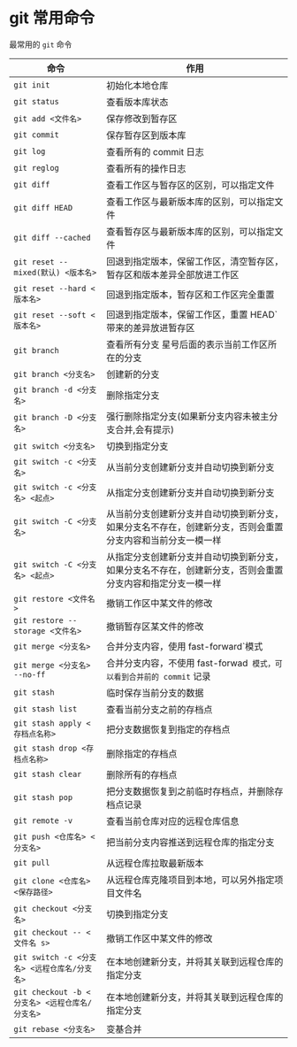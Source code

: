 <!-- Date: 2016-07-09 02:20 -->

# git 常用命令

最常用的 `git` 命令

| 命令                                           | 作用                                                                                                       |
| ---------------------------------------------- | ---------------------------------------------------------------------------------------------------------- |
| `git init`                                     | 初始化本地仓库                                                                                             |
| `git status`                                   | 查看版本库状态                                                                                             |
| `git add <文件名>`                             | 保存修改到暂存区                                                                                           |
| `git commit`                                   | 保存暂存区到版本库                                                                                         |
| `git log`                                      | 查看所有的 commit 日志                                                                                     |
| `git reglog`                                   | 查看所有的操作日志                                                                                         |
| `git diff`                                     | 查看工作区与暂存区的区别，可以指定文件                                                                     |
| `git diff HEAD`                                | 查看工作区与最新版本库的区别，可以指定文件                                                                 |
| `git diff --cached`                            | 查看暂存区与最新版本库的区别，可以指定文件                                                                 |
| `git reset --mixed(默认) <版本名>`             | 回退到指定版本，保留工作区，清空暂存区，暂存区和版本差异全部放进工作区                                     |
| `git reset --hard <版本名>`                    | 回退到指定版本，暂存区和工作区完全重置                                                                     |
| `git reset --soft <版本名>`                    | 回退到指定版本，保留工作区，重置 HEAD`带来的差异放进暂存区                                                 |
| `git branch`                                   | 查看所有分支 星号后面的表示当前工作区所在的分支                                                            |
| `git branch <分支名>`                          | 创建新的分支                                                                                               |
| `git branch -d <分支名>`                       | 删除指定分支                                                                                               |
| `git branch -D <分支名>`                       | 强行删除指定分支(如果新分支内容未被主分支合并,会有提示)                                                    |
| `git switch <分支名>`                          | 切换到指定分支                                                                                             |
| `git switch -c <分支名>`                       | 从当前分支创建新分支并自动切换到新分支                                                                     |
| `git switch -c <分支名> <起点>`                | 从指定分支创建新分支并自动切换到新分支                                                                     |
| `git switch -C <分支名>`                       | 从当前分支创建新分支并自动切换到新分支，如果分支名不存在，创建新分支，否则会重置分支内容和当前分支一模一样 |
| `git switch -C <分支名> <起点>`                | 从指定分支创建新分支并自动切换到新分支，如果分支名不存在，创建新分支，否则会重置分支内容和指定分支一模一样 |
| `git restore <文件名>`                         | 撤销工作区中某文件的修改                                                                                   |
| `git restore --storage <文件名>`               | 撤销暂存区某文件的修改                                                                                     |
| `git merge <分支名>`                           | 合并分支内容，使用 fast-forward`模式                                                                       |
| `git merge <分支名> --no-ff`                   | 合并分支内容，不使用 fast-forwad` 模式，可以看到合并前的 commit` 记录                                      |
| `git stash`                                    | 临时保存当前分支的数据                                                                                     |
| `git stash list`                               | 查看当前分支之前的存档点                                                                                   |
| `git stash apply <存档点名称>`                 | 把分支数据恢复到指定的存档点                                                                               |
| `git stash drop <存档点名称>`                  | 删除指定的存档点                                                                                           |
| `git stash clear`                              | 删除所有的存档点                                                                                           |
| `git stash pop`                                | 把分支数据恢复到之前临时存档点，并删除存档点记录                                                           |
| `git remote -v`                                | 查看当前仓库对应的远程仓库信息                                                                             |
| `git push <仓库名> <分支名>`                   | 把当前分支内容推送到远程仓库的指定分支                                                                     |
| `git pull`                                     | 从远程仓库拉取最新版本                                                                                     |
| `git clone <仓库名> <保存路径>`                | 从远程仓库克隆项目到本地，可以另外指定项目文件名                                                           |
| `git checkout <分支名>`                        | 切换到指定分支                                                                                             |
| `git checkout -- <文件名 s>`                   | 撤销工作区中某文件的修改                                                                                   |
| `git switch -c <分支名> <远程仓库名/分支名>`   | 在本地创建新分支，并将其关联到远程仓库的指定分支                                                           |
| `git checkout -b <分支名> <远程仓库名/分支名>` | 在本地创建新分支，并将其关联到远程仓库的指定分支                                                           |
| `git rebase <分支名>`                          | 变基合并                                                                                                   |
